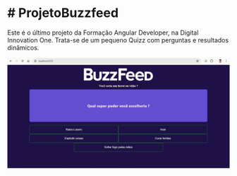 <h1># ProjetoBuzzfeed</h1>

<p> Este é o último projeto da Formação Angular Developer, na Digital Innovation One. Trata-se de um pequeno Quizz com perguntas e resultados dinâmicos.</p>
<img src="src/assets/images/buzzfeed.png" alt="BuzzFeed">

